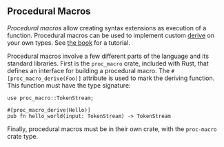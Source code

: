 ## Procedural Macros

*Procedural macros* allow creating syntax extensions as execution of a function.
Procedural macros can be used to implement custom [derive] on your own
types. See [the book][procedural macros] for a tutorial.

Procedural macros involve a few different parts of the language and its
standard libraries. First is the `proc_macro` crate, included with Rust,
that defines an interface for building a procedural macro. The
`#[proc_macro_derive(Foo)]` attribute is used to mark the deriving
function. This function must have the type signature:

```rust,ignore
use proc_macro::TokenStream;

#[proc_macro_derive(Hello)]
pub fn hello_world(input: TokenStream) -> TokenStream
```

Finally, procedural macros must be in their own crate, with the `proc-macro`
crate type.

[derive]: attributes.html#derive
[procedural macros]: ../book/first-edition/procedural-macros.html